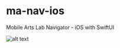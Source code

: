 # ma-nav-ios
Mobile Arts Lab Navigator - iOS with SwiftUI



![alt text](http://g.recordit.co/rlevVw4OsE.gif "Application in action - iOS")
